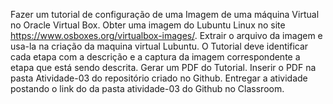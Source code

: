 Fazer um tutorial de configuração de uma Imagem de uma máquina Virtual no Oracle Virtual Box. 
Obter uma imagem do Lubuntu Linux no site https://www.osboxes.org/virtualbox-images/.
Extrair o arquivo da imagem e usa-la na criação da maquina virtual Lubuntu. 
O Tutorial deve identificar cada etapa com a descrição e a captura da imagem correspondente a etapa que está sendo descrita. 
Gerar um PDF do Tutorial.
Inserir o PDF na pasta Atividade-03 do repositório criado no Github.
Entregar a atividade postando o link do da pasta atividade-03 do Github no Classroom.
